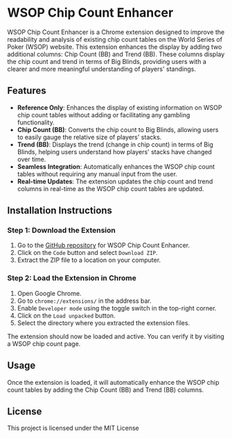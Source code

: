 # WSOP Chip Count Enhancer

WSOP Chip Count Enhancer is a Chrome extension designed to improve the readability and analysis of existing chip count tables on the World Series of Poker (WSOP) website. This extension enhances the display by adding two additional columns: Chip Count (BB) and Trend (BB). These columns display the chip count and trend in terms of Big Blinds, providing users with a clearer and more meaningful understanding of players' standings.

## Features
- **Reference Only**: Enhances the display of existing information on WSOP chip count tables without adding or facilitating any gambling functionality.
- **Chip Count (BB)**: Converts the chip count to Big Blinds, allowing users to easily gauge the relative size of players' stacks.
- **Trend (BB)**: Displays the trend (change in chip count) in terms of Big Blinds, helping users understand how players' stacks have changed over time.
- **Seamless Integration**: Automatically enhances the WSOP chip count tables without requiring any manual input from the user.
- **Real-time Updates**: The extension updates the chip count and trend columns in real-time as the WSOP chip count tables are updated.

## Installation Instructions

### Step 1: Download the Extension
1. Go to the [GitHub repository]((https://github.com/Dreaux14/WSOP-Chip-Count-Enhancer/tree/main)) for WSOP Chip Count Enhancer.
2. Click on the `Code` button and select `Download ZIP`.
3. Extract the ZIP file to a location on your computer.

### Step 2: Load the Extension in Chrome
1. Open Google Chrome.
2. Go to `chrome://extensions/` in the address bar.
3. Enable `Developer mode` using the toggle switch in the top-right corner.
4. Click on the `Load unpacked` button.
5. Select the directory where you extracted the extension files.

The extension should now be loaded and active. You can verify it by visiting a WSOP chip count page.

## Usage
Once the extension is loaded, it will automatically enhance the WSOP chip count tables by adding the Chip Count (BB) and Trend (BB) columns.

## License
This project is licensed under the MIT License
